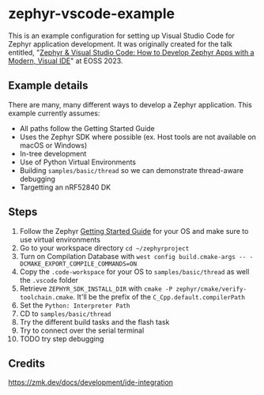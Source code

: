 # zephyr-vscode-example

This is an example configuration for setting up Visual Studio Code for Zephyr application development. It was originally created for the talk entitled, "[Zephyr & Visual Studio Code: How to Develop Zephyr Apps with a Modern, Visual IDE](https://youtu.be/IKNHPmG-Qxo)" at EOSS 2023.

## Example details

There are many, many different ways to develop a Zephyr application. This example currently assumes:

* All paths follow the Getting Started Guide
* Uses the Zephyr SDK where possible (ex. Host tools are not available on macOS or Windows)
* In-tree development
* Use of Python Virtual Environments
* Building `samples/basic/thread` so we can demonstrate thread-aware debugging
* Targetting an nRF52840 DK 

## Steps

1. Follow the Zephyr [Getting Started Guide](https://docs.zephyrproject.org/latest/develop/getting_started/index.html) for your OS and make sure to use virtual environments
2. Go to your workspace directory `cd ~/zephyrproject`
3. Turn on Compilation Database with `west config build.cmake-args -- -DCMAKE_EXPORT_COMPILE_COMMANDS=ON`
4. Copy the `.code-workspace` for your OS to `samples/basic/thread` as well the `.vscode` folder
5. Retrieve `ZEPHYR_SDK_INSTALL_DIR` with `cmake -P zephyr/cmake/verify-toolchain.cmake`. It'll be the prefix of the `C_Cpp.default.compilerPath`
6. Set the `Python: Interpreter Path`
7. CD to `samples/basic/thread`
8. Try the different build tasks and the flash task
9. Try to connect over the serial terminal
10. TODO try step debugging

## Credits

https://zmk.dev/docs/development/ide-integration
